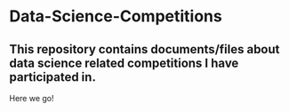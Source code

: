 # Data-Science-Competitions
This repository contains documents/files about data science related competitions I have participated in.
---
Here we go!
